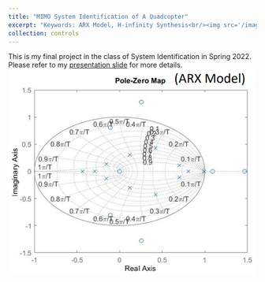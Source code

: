 ```yaml
---
title: "MIMO System Identification of A Quadcopter"
excerpt: "Keywords: ARX Model, H-infinity Synthesis<br/><img src='/images/drone_arx_model.png'>"
collection: controls
---
```


This is my final project in the class of System Identification in Spring 2022. 
Please refer to my [presentation slide](http://twwang97.github.io/files/report_sysID_David.pdf) for more details. 
<br/><img src='/images/drone_arx_model.png'>